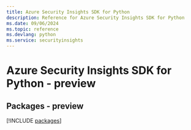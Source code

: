 ```yaml
---
title: Azure Security Insights SDK for Python
description: Reference for Azure Security Insights SDK for Python
ms.date: 09/06/2024
ms.topic: reference
ms.devlang: python
ms.service: securityinsights
---
```

# Azure Security Insights SDK for Python - preview
## Packages - preview
[!INCLUDE [packages](security-insights-index.md)]